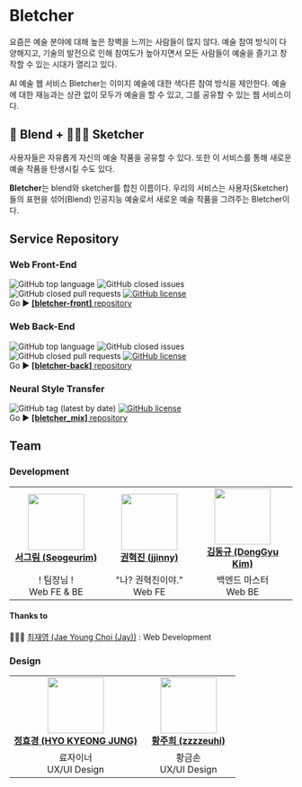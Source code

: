# Bletcher

요즘은 예술 분야에 대해 높은 장벽을 느끼는 사람들이 많지 않다. 예술 참여 방식이 다양해지고, 기술의 발전으로 인해 참여도가 높아지면서 모든 사람들이 예술을 즐기고 창작할 수 있는 시대가 열리고 있다.

AI 예술 웹 서비스 Bletcher는 이미지 예술에 대한 색다른 참여 방식을 제안한다. 예술에 대한 재능과는 상관 없이 모두가 예술을 할 수 있고, 그를 공유할 수 있는 웹 서비스이다.

## 🎨 Blend + 👩🏻‍🎨 Sketcher

사용자들은 자유롭게 자신의 예술 작품을 공유할 수 있다. 또한 이 서비스를 통해 새로운 예술 작품을 탄생시킬 수도 있다.

**Bletcher**는 blend와 sketcher를 합친 이름이다. 우리의 서비스는 사용자(Sketcher)들의 표현을 섞어(Blend) 인공지능 예술로서 새로운 예술 작품을 그려주는 Bletcher이다.

## Service Repository

### Web Front-End

![GitHub top language](https://img.shields.io/github/languages/top/Bletcher-Project/bletcher-front?color=yellow&logo=javascript)
![GitHub closed issues](https://img.shields.io/github/issues-closed/Bletcher-Project/bletcher-front?color=6799FF)
![GitHub closed pull requests](https://img.shields.io/github/issues-pr-closed/Bletcher-Project/bletcher-front?color=6799FF)
[![GitHub license](https://img.shields.io/github/license/Bletcher-Project/bletcher-front)](https://github.com/Bletcher-Project/bletcher-front/blob/master/LICENSE)  
Go ▶️ [**[bletcher-front]** repository](https://github.com/Bletcher-Project/bletcher-front)

### Web Back-End

![GitHub top language](https://img.shields.io/github/languages/top/Bletcher-Project/bletcher-back?logo=typescript&logoColor=blue)
![GitHub closed issues](https://img.shields.io/github/issues-closed/Bletcher-Project/bletcher-back?color=6799FF)
![GitHub closed pull requests](https://img.shields.io/github/issues-pr-closed/Bletcher-Project/bletcher-back?color=6799FF)
[![GitHub license](https://img.shields.io/github/license/Bletcher-Project/bletcher-front)](https://github.com/Bletcher-Project/bletcher-front/blob/master/LICENSE)  
Go ▶️ [**[bletcher-back]** repository](https://github.com/Bletcher-Project/bletcher-back)

### Neural Style Transfer

![GitHub tag (latest by date)](https://img.shields.io/github/v/tag/Bletcher-Project/bletcher_mix)
[![GitHub license](https://img.shields.io/github/license/Bletcher-Project/bletcher_mix)](https://github.com/Bletcher-Project/bletcher_mix/blob/master/LICENSE)  
Go ▶️ [**[bletcher_mix]** repository](https://github.com/Bletcher-Project/bletcher_mix)

## Team

### Development

<table>
    <tr align="center">
        <td style="min-width: 150px;">
            <a href="https://github.com/Seogeurim">
              <img src="https://github.com/Seogeurim.png" width="100">
              <br />
              <b>서그림 (Seogeurim)</b>
            </a>
        </td>
        <td style="min-width: 150px;">
            <a href="https://github.com/KimKwon">
              <img src="https://github.com/KimKwon.png" width="100">
              <br />
              <b>권혁진 (jjinny)</b>
            </a>
        </td>
        <td style="min-width: 150px;">
            <a href="https://github.com/kimdg1105">
              <img src="https://github.com/kimdg1105.png" width="100">
              <br />
              <b>김동규 (DongGyu Kim)</b>
            </a> 
        </td>
        <td style="min-width: 150px;">
            <a href="https://github.com/yungoingFLY">
              <img src="https://github.com/yungoingFLY.png" width="100">
              <br />
              <b>윤가영 (yoongoing)</b>
            </a> 
        </td>
    </tr>
    <tr align="center">
        <td>
            ! 팀장님 ! <br/>
            Web FE & BE
        </td>
        <td>
            "나? 권혁진이야." <br />
            Web FE
        </td>
        <td>
            백엔드 마스터 <br />
            Web BE
        </td>
        <td>
            윤-인공지능 <br />
            Machine Learning
        </td>
    </tr>
</table>

#### Thanks to

👨🏻‍🎓 [최재영 (Jae Young Choi (Jay))](https://github.com/chlwodud77) : Web Development


### Design

<table>
    <tr align="center">
        <td style="min-width: 150px;">
            <a href="https://github.com/hyokyeong-jung">
              <img src="https://github.com/hyokyeong-jung.png" width="100">
              <br />
              <b>정효경 (HYO KYEONG JUNG)</b>
            </a>
        </td>
        <td style="min-width: 150px;">
            <a href="https://github.com/zzzzeuhi">
              <img src="https://github.com/zzzzeuhi.png" width="100">
              <br />
              <b>황주희 (zzzzeuhi)</b>
            </a>
        </td>
    </tr>
    <tr align="center">
        <td>
            료자이너 <br />
            UX/UI Design
        </td>
        <td>
            황금손 <br />
            UX/UI Design
        </td>
    </tr>
</table>
